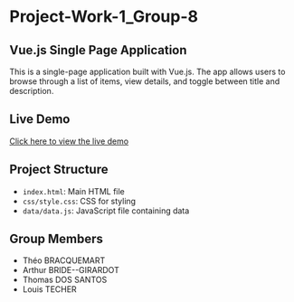 # Project-Work-1_Group-8

## Vue.js Single Page Application

This is a single-page application built with Vue.js. The app allows users to browse through a list of items, view details, and toggle between title and description.

## Live Demo
[Click here to view the live demo]([https://<your-username>.github.io/<repo-name>/](https://thomdoss.github.io/Project-Work-1_Group-8/))

## Project Structure
- `index.html`: Main HTML file
- `css/style.css`: CSS for styling
- `data/data.js`: JavaScript file containing data

## Group Members
- Théo BRACQUEMART
- Arthur BRIDE--GIRARDOT
- Thomas DOS SANTOS
- Louis TECHER
